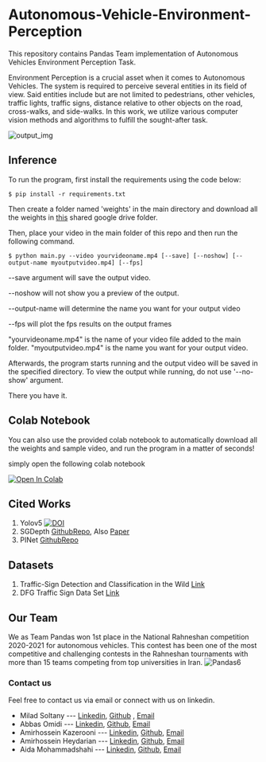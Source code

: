 # Autonomous-Vehicle-Environment-Perception
This repository contains Pandas Team implementation of Autonomous Vehicles Environment Perception Task.

Environment Perception is a crucial asset when it comes to Autonomous Vehicles. The system is required to perceive several entities in its field of view. Said entities include but are not limited to pedestrians, other vehicles,  traffic lights, traffic signs, distance relative to other objects on the road, cross-walks, and side-walks. In this work, we utilize various computer vision methods and algorithms to fulfill the sought-after task.

![output_img](https://user-images.githubusercontent.com/44018277/112603426-9db00680-8e32-11eb-87d8-6954337fe1b9.jpg)


## Inference
To run the program, first install the requirements using the code below:
```
$ pip install -r requirements.txt
```
Then create a folder named 'weights' in the main directory and download all the weights in [this](https://drive.google.com/u/0/uc?id=1-MpEWgI-s1V5d6O5iq8cd29yKcrBkO_4&export=download) shared google drive folder.

Then, place your video in the main folder of this repo and then run the following command.
```
$ python main.py --video yourvideoname.mp4 [--save] [--noshow] [--output-name myoutputvideo.mp4] [--fps]
```
--save argument will save the output video.

--noshow will not show you a preview of the output.

--output-name will determine the name you want for your output video

--fps will plot the fps results on the output frames

"yourvideoname.mp4" is the name of your video file added to the main folder.
"myoutputvideo.mp4" is the name you want for your output video.

Afterwards, the program starts running and the output video will be saved in the specified directory. To view the output while running, do not use '--no-show' argument.

There you have it.

## Colab Notebook
You can also use the provided colab notebook to automatically download all the weights and sample video, and run the program in a matter of seconds!

simply open the following colab notebook

[![Open In Colab](https://colab.research.google.com/assets/colab-badge.svg)](https://colab.research.google.com/github/Pandas-Team/Autonomous-Vehicle-Environment-Perception/blob/main/Pandas_Team.ipynb)

## Cited Works
1. Yolov5 [![DOI](https://zenodo.org/badge/264818686.svg)](https://zenodo.org/badge/latestdoi/264818686)
2. SGDepth [GithubRepo](https://github.com/ifnspaml/SGDepth), Also [Paper](https://arxiv.org/abs/2007.06936)
3. PINet [GithubRepo](https://github.com/koyeongmin/PINet)
## Datasets
1. Traffic-Sign Detection and Classification in the Wild [Link](https://cg.cs.tsinghua.edu.cn/traffic-sign/)
2. DFG Traffic Sign Data Set [Link](https://www.vicos.si/Downloads/DFGTSD#:~:text=Dataset%20consists%20of%20200%20traffic,around%207000%20high%2Dresolution%20images.&text=The%20images%20have%20been%20anonymized,with%20the%20EU%20GDPR%20legislation.)

## Our Team
We as Team Pandas won 1st place in the National Rahneshan competition 2020-2021 for autonomous vehicles. This contest has been one of the most competitive and challenging contests in the Rahneshan tournaments with more than 15 teams competing from top universities in Iran.
![Pandas6](https://user-images.githubusercontent.com/44018277/113591619-5e12c700-9649-11eb-805d-dd504081456e.jpg)

### Contact us
Feel free to contact us via email or connect with us on linkedin.

- Milad Soltany --- [Linkedin](https://www.linkedin.com/in/milad-soltany/), [Github](https://github.com/miladsoltany) , [Email](mailto:soltany.m.99@gmail.com)
- Abbas Omidi --- [Linkedin](https://www.linkedin.com/in/abbasomidi77/), [Github](https://github.com/abbasomidi77), [Email](mailto:abbasomidi77@gmail.com)
- Amirhossein Kazerooni ---  [Linkedin](https://www.linkedin.com/in/amirhossein477/), [Github](https://github.com/amirhossein-kz), [Email](mailto:Amirhossein477@gmail.com )
- Amirhossein Heydarian ---  [Linkedin](https://www.linkedin.com/in/amirhosseinh77/), [Github](https://github.com/amirhosseinh77), [Email](mailto:amirhossein4633@gmail.com )
- Aida Mohammadshahi ---  [Linkedin](https://www.linkedin.com/in/aida-mohammadshahi-9845861b3/), [Github](https://github.com/aidamohammadshahi), [Email](mailto:aidamoshahi@gmail.com)
